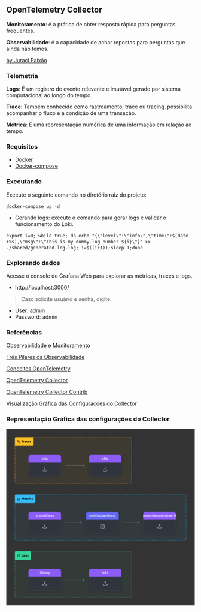 ## OpenTelemetry Collector

**Monitoramento**: é a prática de obter resposta rápida para perguntas frequentes.

**Observabilidade**: é a capacidade de achar repostas para perguntas que ainda não temos.

[by Juraci Paixão](https://www.linkedin.com/in/jpkroehling/)

### Telemetria

**Logs**: É um registro de evento relevante e imutável gerado por sistema computacional ao longo do tempo.

**Trace**: Também conhecido como rastreamento, trace ou tracing, possibilita acompanhar o fluxo e a condição de uma transação. 

**Métrica**: É uma representação numérica de uma informação em relação ao tempo.

### Requisitos

- [Docker](https://docs.docker.com/engine/install/)
- [Docker-compose](https://docs.docker.com/compose/install/standalone/)

### Executando 

Execute o seguinte comando no diretório raiz do projeto:

```shell
docker-compose up -d  
```

- Gerando logs: execute o comando para gerar logs e validar o funcionamento do Loki.

```shell
export i=0; while true; do echo "{\"level\":\"info\",\"time\":$(date +%s),\"msg\":\"This is my dummy log number ${i}\"}" >> ./shared/generated-log.log; i=$((i+1));sleep 1;done
```
### Explorando dados

Acesse o console do Grafana Web para explorar as métricas, traces e logs. 

- http://localhost:3000/


> Caso solicite usuário e senha, digite:

- User: admin
- Password: admin

### Referências

[Observabilidade e Monitoramento](https://dev.to/ezziomoreira/observabilidade-e-monitoramento-1p1a)

[Três Pilares da Observabilidade](https://dev.to/ezziomoreira/tres-pilares-da-observabilidade-1p6d)

[Conceitos OpenTelemetry](https://dev.to/ezziomoreira/conceitos-opentelemetry-9k0)

[OpenTelemetry Collector](https://opentelemetry.io/docs/collector/)

[OpenTelemetry Collector Contrib](https://github.com/open-telemetry/opentelemetry-collector-contrib)

[Visualização Gráfica das Configurações do Collector](https://www.otelbin.io/)

### Representação Gráfica das configurações do Collector

![Imagem Collector](./img/collector.png)

